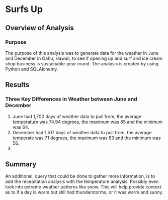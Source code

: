 # Surfs Up
## Overview of Analysis
### Purpose
The purpose of this analysis was to generate data for the weather in June and December in Oahu, Hawaii, to see if opening up and surf and ice cream shop business is sustainable-year round. The analysis is created by using Python and SQLAlchemy. 

## Results
### Three Key Differences in Weather between June and December
1. June had 1,700 days of weather data to pull from, the average temperature was 74.94 degrees, the maximum was 85 and the minimum was 64.
2. December had 1,517 days of weather data to pull from, the average temperate was 71 degrees, the maximum was 83 and  the minimum was 56. 
3. 
## Summary 
An additional, query that could be done to gather more information, is to add the recepitation analysis with the temperature analysis. Possibly even look into extreme weather patterns like snow. This will help provide context as to if a day is warm but still had thunderstorms, or it was warm and sunny. 
